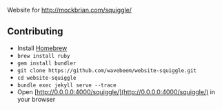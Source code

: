 Website for <http://mockbrian.com/squiggle/>

## Contributing

- Install [Homebrew](http://brew.sh/)
- `brew install ruby`
- `gem install bundler`
- `git clone https://github.com/wavebeem/website-squiggle.git`
- `cd website-squiggle`
- `bundle exec jekyll serve --trace`
- Open [http://0.0.0.0:4000/squiggle/](http://0.0.0.0:4000/squiggle/) in your browser
